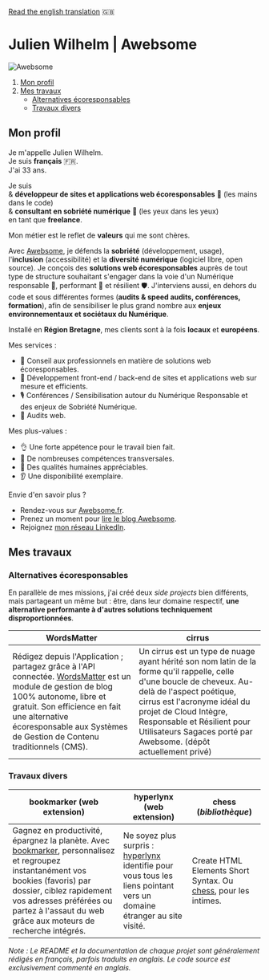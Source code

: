 [Read the english translation](README.en.md)  :gb:

# Julien Wilhelm | Awebsome

![Awebsome](https://media-exp1.licdn.com/dms/image/C4D16AQE1nl5Dpm-0bQ/profile-displaybackgroundimage-shrink_200_800/0/1591301085834?e=1617235200&v=beta&t=8SwV2l2DmThiTvLFCxPPi-U97mWiEzIVAIkuiA9OeHA)

1. [Mon profil](#mon-profil)
2. [Mes travaux](#mes-travaux)
    - [Alternatives écoresponsables](#alternatives-écoresponsables)
    - [Travaux divers](#travaux-divers)

## Mon profil

Je m'appelle Julien Wilhelm.  
Je suis **français**  :fr:.  
J'ai 33 ans. 

Je suis   
& **développeur de sites et applications web écoresponsables** :herb: (les mains dans le code)  
& **consultant en sobriété numérique** :mega: (les yeux dans les yeux)  
en tant que **freelance**.

Mon métier est le reflet de **valeurs** qui me sont chères. 

Avec [Awebsome](https://awebsome.fr), je défends la **sobriété** (développement, usage), l'**inclusion** (accessibilité) et la **diversité numérique** (logiciel libre, open source). Je conçois des **solutions web écoresponsables** auprès de tout type de structure souhaitant s'engager dans la voie d'un Numérique responsable 🌿️, performant 🚀️ et résilient 🛡️. J'interviens aussi, en dehors du code et sous différentes formes (**audits & speed audits, conférences, formation**), afin de sensibiliser le plus grand nombre aux **enjeux environnementaux et sociétaux du Numérique**.

Installé en **Région Bretagne**, mes clients sont à la fois **locaux** et **européens**. 

Mes services :
- 🌱️ Conseil aux professionnels en matière de solutions web écoresponsables.
- 🚀 Développement front-end / back-end de sites et applications web sur mesure et efficients.
- 🎙️ Conférences / Sensibilisation autour du Numérique Responsable et des enjeux de Sobriété Numérique.
- 🔎 Audits web.

Mes plus-values :
- 👌 Une forte appétence pour le travail bien fait.
- 💪 De nombreuses compétences transversales.
- 🤝 Des qualités humaines appréciables.
- 👂 Une disponibilité exemplaire.
 
Envie d'en savoir plus ?

- Rendez-vous sur [Awebsome.fr](https://awebsome.fr).  
- Prenez un moment pour [lire le blog Awebsome](https://awebsome.fr/blog-awebsome/).  
- Rejoignez [mon réseau LinkedIn](https://www.linkedin.com/in/julien-wilhelm/).

## Mes travaux

### Alternatives écoresponsables

En parallèle de mes missions, j'ai créé deux *side projects* bien différents, mais partageant un même but : être, dans leur domaine respectif, **une alternative performante à d'autres solutions techniquement disproportionnées**.

WordsMatter | cirrus
------------ | -------------
Rédigez depuis l'Application ; partagez grâce à l'API connectée. [WordsMatter](https://github.com/AwebsomeFr/WordsMatter) est un module de gestion de blog 100% autonome, libre et gratuit. Son efficience en fait une alternative écoresponsable aux Systèmes de Gestion de Contenu traditionnels (CMS). | Un cirrus est un type de nuage ayant hérité son nom latin de la forme qu'il rappelle, celle d'une boucle de cheveux. Au-delà de l'aspect poétique, cirrus est l'acronyme idéal du projet de Cloud Intègre, Responsable et Résilient pour Utilisateurs Sagaces porté par Awebsome. (dépôt actuellement privé)

### Travaux divers

bookmarker (web extension) | hyperlynx (web extension) |  chess (*bibliothèque*)
------------ | ------------- | -------------
Gagnez en productivité, épargnez la planète. Avec [bookmarker](https://github.com/AwebsomeFr/bookmarker), personnalisez et regroupez instantanément vos bookies (favoris) par dossier, ciblez rapidement vos adresses préférées ou partez à l'assaut du web grâce aux moteurs de recherche intégrés. | Ne soyez plus surpris : [hyperlynx](https://github.com/AwebsomeFr/hyperlynx) identifie pour vous tous les liens pointant vers un domaine étranger au site visité. | Create HTML Elements Short Syntax. Ou [chess](https://github.com/AwebsomeFr/chess), pour les intimes.

*Note : Le README et la documentation de chaque projet sont généralement rédigés en français, parfois traduits en anglais. Le code source est exclusivement commenté en anglais.* 
